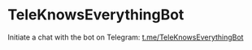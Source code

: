 # TeleKnowsEverythingBot

Initiate a chat with the bot on Telegram: [t.me/TeleKnowsEverythingBot](t.me/TeleKnowsEverythingBot)
